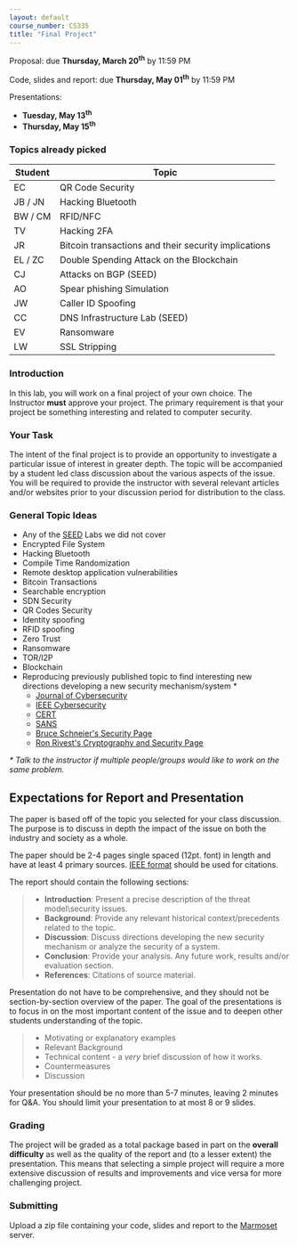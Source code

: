 ```yaml
---
layout: default
course_number: CS335
title: "Final Project"
---
```


Proposal: due **Thursday, March 20<sup>th</sup>** by 11:59 PM

Code, slides and report: due **Thursday, May 01<sup>th</sup>** by 11:59 PM

Presentations:
- **Tuesday, May 13<sup>th</sup>**
- **Thursday, May 15<sup>th</sup>**

### Topics already picked

| Student | Topic                                                |
| ------- | ---------------------------------------------------- |
| EC      | QR Code Security                                     |
| JB / JN | Hacking Bluetooth                                    |
| BW / CM | RFID/NFC                                             |
| TV      | Hacking  2FA                                         |
| JR      | Bitcoin transactions and their security implications |
| EL / ZC | Double Spending Attack on the Blockchain             |
| CJ      | Attacks on BGP (SEED)                                |
| AO      | Spear phishing Simulation                            |
| JW      | Caller ID Spoofing                                   |
| CC      | DNS Infrastructure Lab (SEED)                        |
| EV      | Ransomware                                           |
| LW      | SSL Stripping                                        |

### Introduction

In this lab, you will work on a final project of your own choice. The Instructor __must__ approve your project.
The primary requirement is that your project be something interesting and related to computer security.

### Your Task

The intent of the final project is to provide an opportunity to investigate a particular issue of interest in greater depth.
The topic will be accompanied by a student led class discussion about the various aspects of the issue.
You will be required to provide the instructor with several relevant articles and/or websites prior to your discussion period for distribution to the class.


### General Topic Ideas

- Any of the [SEED](https://seedsecuritylabs.org/Labs_20.04/) Labs we did not cover
- Encrypted File System
- Hacking Bluetooth
- Compile Time Randomization
- Remote desktop application vulnerabilities
- Bitcoin Transactions
- Searchable encryption
- SDN Security
- QR Codes Security
- Identity spoofing
- RFID spoofing
- Zero Trust
- Ransomware
- TOR/I2P
- Blockchain
- Reproducing previously published topic to find interesting new directions developing a new security mechanism/system *
  - [Journal of Cybersecurity](https://academic.oup.com/cybersecurity)
  - [IEEE Cybersecurity](https://cybersecurity.ieee.org/)
  - [CERT](https://www.sei.cmu.edu/about/divisions/cert/index.cfm)
  - [SANS](https://www.sans.org/)
  - [Bruce Schneier's Security Page](https://www.schneier.com/)
  - [Ron Rivest's Cryptography and Security Page](http://people.csail.mit.edu/rivest/crypto-security.html)

_* Talk to the instructor if multiple people/groups would like to work on the same problem._

Expectations for Report and Presentation
-----------------------

The paper is based off of the topic you selected for your class discussion. The purpose is to discuss in depth the impact of the issue on both the industry and society as a whole.

The paper should be 2-4 pages single spaced (12pt. font) in length and have at least 4 primary sources. [IEEE format](https://ieee-dataport.org/sites/default/files/analysis/27/IEEE%20Citation%20Guidelines.pdf) should be used for citations.

The report should contain the following sections:

> -   **Introduction**: Present a precise description of the threat model\security issues.
> -   **Background**: Provide any relevant historical context/precedents related to the topic.
> -   **Discussion**: Discuss directions developing the new security mechanism or analyze the security of a system.
> -   **Conclusion**: Provide your analysis. Any future work, results and/or evaluation section.
> -   **References**: Citations of source material.

Presentation do not have to be comprehensive, and they should not be section-by-section overview of the paper.
The goal of the presentations is to focus in on the most important content of the issue and to deepen other students understanding of the topic.

> - Motivating or explanatory examples
> - Relevant Background
> - Technical content - a *very* brief discussion of how it works.
> - Countermeasures
> - Discussion

Your presentation should be no more than 5-7 minutes, leaving 2 minutes for Q&A. You should limit your presentation to at most 8 or 9 slides.

### Grading

The project will be graded as a total package based in part on the __overall difficulty__ as well as the quality of the report and (to a lesser extent) the presentation. This means that selecting a simple project will require a more extensive discussion of results and improvements and vice versa for more challenging project.

### Submitting

Upload a zip file containing your code, slides and report to the [Marmoset](https://cs.ycp.edu/marmoset/) server.
